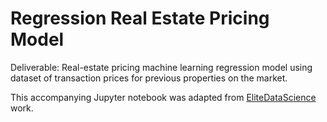 # Regression Real Estate Pricing Model
Deliverable: Real-estate pricing machine learning regression model using dataset of transaction prices for previous properties on the market.

This accompanying Jupyter notebook was adapted from [EliteDataScience](https://elitedatascience.com/machine-learning-masterclass) work.
